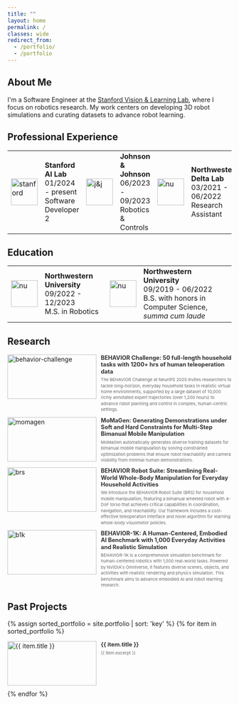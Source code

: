 ```yaml
---
title: ""
layout: home
permalink: /
classes: wide
redirect_from:
  - /portfolio/
  - /portfolio
---
```


## About Me

I'm a Software Engineer at the [Stanford Vision & Learning Lab](https://svl.stanford.edu/), where I focus on robotics research. My work centers on developing 3D robot simulations and curating datasets to advance robot learning.

## Professional Experience
<table>
  <tbody>
    <tr>
      <td style = "border-bottom-width:0;"><img src="{{site.baseurl}}/assets/images/sail.png" alt="stanford" width="60"></td>
      <td style = "border-bottom-width:0;">
        <strong>Stanford AI Lab</strong> <br> 01/2024 - present <br> Software Developer 2</td>
      <td style = "border-bottom-width:0;"><img src="{{site.baseurl}}/assets/images/johnson-and-johnson.png" alt="j&j" width="60"></td>
      <td style = "border-bottom-width:0;">
        <strong>Johnson & Johnson</strong> <br> 06/2023 - 09/2023 <br> Robotics & Controls</td>
      <td style="border-bottom-width:0;"><img src="{{site.baseurl}}/assets/images/delta-lab.png" alt="nu" width="60"></td>
      <td style="border-bottom-width:0;">
        <strong>Northwestern Delta Lab</strong> <br> 03/2021 - 06/2022 <br> Research Assistant</td>
    </tr>
  </tbody>
</table>

## Education
<table>
  <tbody>
    <tr>
      <td style="border-bottom-width:0;"><img src="{{site.baseurl}}/assets/images/northwestern.jpg" alt="nu" width="60"></td>
      <td style="border-bottom-width:0;">
        <strong>Northwestern University</strong> <br> 09/2022 - 12/2023 <br> M.S. in Robotics
      </td>
      <td style="border-bottom-width:0;"><img src="{{site.baseurl}}/assets/images/northwestern.jpg" alt="nu" width="60"></td>
      <td style="border-bottom-width:0;">
        <strong>Northwestern University</strong> <br> 09/2019 - 06/2022 <br> B.S. with honors in Computer Science, <em>summa cum laude</em>
      </td>
    </tr>
  </tbody>
</table>


## Research

<div class="container">
  <div class="image-container">
    <a href="https://behavior.stanford.edu/challenge/">
      <img src="{{site.baseurl}}/assets/images/behavior_challenge.png" alt="behavior-challenge">
    </a>
  </div>
  <div class="text-container">
    <div class="header-row">
      <a href="https://behavior.stanford.edu/challenge/" class="title-link">
        <h3>BEHAVIOR Challenge: 50 full-length household tasks with 1200+ hrs of human teleoperation data</h3>
      </a>
    </div>
    <div class="text-content">
      <p>The BEHAVIOR Challenge at NeurIPS 2025 invites researchers to tackle long-horizon, everyday household tasks in realistic virtual home environments, supported by a large dataset of 10,000 richly annotated expert trajectories (over 1,200 hours) to advance robot planning and control in complex, human-centric settings.</p>
    </div>
  </div>
</div>

<div class="container">
  <div class="image-container">
    <a href="https://momagen-rss.github.io/">
      <img src="{{site.baseurl}}/assets/images/momagen.png" alt="momagen">
    </a>
  </div>
  <div class="text-container">
    <div class="header-row">
      <a href="https://momagen-rss.github.io/" class="title-link">
        <h3>MoMaGen: Generating Demonstrations under Soft and Hard Constraints for Multi-Step Bimanual Mobile Manipulation</h3>
      </a>
    </div>
    <div class="text-content">
      <p>MoMaGen automatically generates diverse training datasets for bimanual mobile manipulation by solving constrained optimization problems that ensure robot reachability and camera visibility from minimal human demonstrations.</p>
    </div>
  </div>
</div>

<div class="container">
  <div class="image-container">
    <a href="https://behavior-robot-suite.github.io/">
      <img src="{{site.baseurl}}/assets/images/brs_hardware.jpg" alt="brs">
    </a>
  </div>
  <div class="text-container">
    <div class="header-row">
      <a href="https://behavior-robot-suite.github.io/" class="title-link">
        <h3>BEHAVIOR Robot Suite: Streamlining Real-World Whole-Body Manipulation for Everyday Household Activities</h3>
      </a>
    </div>
    <div class="text-content">
      <p>We introduce the BEHAVIOR Robot Suite (BRS) for household mobile manipulation, featuring a bimanual wheeled robot with 4-DoF torso that achieves critical capabilities in coordination, navigation, and reachability. Our framework includes a cost-effective teleoperation interface and novel algorithm for learning whole-body visuomotor policies.</p>
    </div>
  </div>
</div>

<div class="container">
  <div class="image-container">
    <a href="https://behavior.stanford.edu">
      <img src="{{site.baseurl}}/assets/images/b1k.jpg" alt="b1k">
    </a>
  </div>
  <div class="text-container">
    <div class="header-row">
      <a href="https://behavior.stanford.edu" class="title-link">
        <h3>BEHAVIOR-1K: A Human-Centered, Embodied AI Benchmark with 1,000 Everyday Activities and Realistic Simulation</h3>
      </a>
    </div>
    <div class="text-content">
      <p>BEHAVIOR-1K is a comprehensive simulation benchmark for human-centered robotics with 1,000 real-world tasks. Powered by NVIDIA's Omniverse, it features diverse scenes, objects, and activities with realistic rendering and physics simulation. This benchmark aims to advance embodied AI and robot learning research.</p>
    </div>
  </div>
</div>

## Past Projects

{% assign sorted_portfolio = site.portfolio | sort: 'key' %}
{% for item in sorted_portfolio %}
<div class="container">
  <div class="image-container">
    <a href="{{ item.url | relative_url }}">
      <img src="{{ item.header.teaser | relative_url }}" alt="{{ item.title }}">
    </a>
  </div>
  <div class="text-container">
    <div class="header-row">
      <a href="{{ item.url | relative_url }}" class="title-link">
        <h3>{{ item.title }}</h3>
      </a>
    </div>
    <div class="text-content">
      <p>{{ item.excerpt }}</p>
    </div>
  </div>
</div>
{% endfor %}

<style>
.container {
  display: flex;
  margin-bottom: 10px;
  gap: 10px;
}

.image-container {
  flex: 0 0 200px;
  height: 100px;
  overflow: hidden;
}

.image-container img {
  width: 100%;
  height: 100%;
  object-fit: cover;
  object-position: center;
  display: block;
  transition: opacity 0.2s;
}

/* Special handling for logo-style images in the experience/education tables */
table img {
  width: 60px;
  height: 60px;
  object-fit: contain;
}

.image-container img:hover {
  opacity: 0.8;
}

.text-container {
  flex: 1;
  display: flex;
  flex-direction: column;
  min-height: 100px;
  justify-content: flex-start;
}

.header-row {
  display: flex;
  justify-content: space-between;
  align-items: flex-start;
  margin-bottom: 0.25rem;
}

.header-row h3 {
  margin: 0;
  font-size: 0.8rem;
  color: #333;
  transition: color 0.2s;
  line-height: 1.2;
}

.title-link {
  text-decoration: none;
  color: inherit;
}

.title-link:hover h3 {
  color: #0066cc;
  text-decoration: underline;
}

.text-content p {
  margin: 0;
  font-size: 0.6rem;
  line-height: 1.4;
  color: #666;
}
</style>